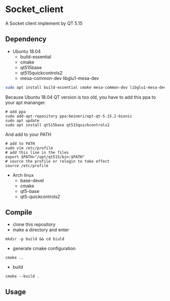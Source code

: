 # Socket_client
A Socket client implement by QT 5.15
## Dependency
- Ubuntu 18.04
    - build-essential
    - cmake
    - qt515base
    - qt515quickcontrols2
    - mesa-common-dev libglu1-mesa-dev
```sh
sudo apt install build-essential cmake mesa-common-dev libglu1-mesa-dev
```
Because Ubuntu 18.04 QT version is too old, you have to add this ppa to your apt mananger.
    
```shell=
# add ppa
sudo add-apt-repository ppa:beineri/opt-qt-5.15.2-bionic
sudo apt update
sudo apt install qt515base qt515quickcontrols2
```
And add to your PATH
```shell=
# add to PATH
sudo vim /etc/profile
# add this line in the files
export $PATH="/opt/qt515/bin:$PATH"
# source the profile or relogin to take effect
source /etc/profile
```
- Arch linux
    - base-devel
    - cmake
    - qt5-base
    - qt5-quickcontrols2
## Compile
- clone this repository
- make a directory and enter
```shell=
mkdir -p build && cd biuld
```
- generate cmake configuration
```shell=
cmake ..
```
- build
```shell=
cmake --build .
```
## Usage
